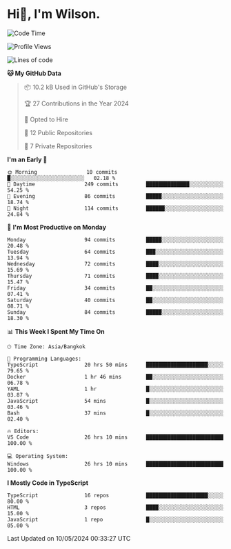# Hi👋, I'm Wilson.
<!--START_SECTION:waka-->
![Code Time](http://img.shields.io/badge/Code%20Time-1%2C361%20hrs%2025%20mins-blue)

![Profile Views](http://img.shields.io/badge/Profile%20Views-0-blue)

![Lines of code](https://img.shields.io/badge/From%20Hello%20World%20I%27ve%20Written-212.6%20thousand%20lines%20of%20code-blue)

**🐱 My GitHub Data** 

> 📦 10.2 kB Used in GitHub's Storage 
 > 
> 🏆 27 Contributions in the Year 2024
 > 
> 💼 Opted to Hire
 > 
> 📜 12 Public Repositories 
 > 
> 🔑 7 Private Repositories 
 > 
**I'm an Early 🐤** 

```text
🌞 Morning                10 commits          █░░░░░░░░░░░░░░░░░░░░░░░░   02.18 % 
🌆 Daytime                249 commits         ██████████████░░░░░░░░░░░   54.25 % 
🌃 Evening                86 commits          █████░░░░░░░░░░░░░░░░░░░░   18.74 % 
🌙 Night                  114 commits         ██████░░░░░░░░░░░░░░░░░░░   24.84 % 
```
📅 **I'm Most Productive on Monday** 

```text
Monday                   94 commits          █████░░░░░░░░░░░░░░░░░░░░   20.48 % 
Tuesday                  64 commits          ███░░░░░░░░░░░░░░░░░░░░░░   13.94 % 
Wednesday                72 commits          ████░░░░░░░░░░░░░░░░░░░░░   15.69 % 
Thursday                 71 commits          ████░░░░░░░░░░░░░░░░░░░░░   15.47 % 
Friday                   34 commits          ██░░░░░░░░░░░░░░░░░░░░░░░   07.41 % 
Saturday                 40 commits          ██░░░░░░░░░░░░░░░░░░░░░░░   08.71 % 
Sunday                   84 commits          █████░░░░░░░░░░░░░░░░░░░░   18.30 % 
```


📊 **This Week I Spent My Time On** 

```text
🕑︎ Time Zone: Asia/Bangkok

💬 Programming Languages: 
TypeScript               20 hrs 50 mins      ████████████████████░░░░░   79.65 % 
Docker                   1 hr 46 mins        ██░░░░░░░░░░░░░░░░░░░░░░░   06.78 % 
YAML                     1 hr                █░░░░░░░░░░░░░░░░░░░░░░░░   03.87 % 
JavaScript               54 mins             █░░░░░░░░░░░░░░░░░░░░░░░░   03.46 % 
Bash                     37 mins             █░░░░░░░░░░░░░░░░░░░░░░░░   02.40 % 

🔥 Editors: 
VS Code                  26 hrs 10 mins      █████████████████████████   100.00 % 

💻 Operating System: 
Windows                  26 hrs 10 mins      █████████████████████████   100.00 % 
```

**I Mostly Code in TypeScript** 

```text
TypeScript               16 repos            ████████████████████░░░░░   80.00 % 
HTML                     3 repos             ████░░░░░░░░░░░░░░░░░░░░░   15.00 % 
JavaScript               1 repo              █░░░░░░░░░░░░░░░░░░░░░░░░   05.00 % 
```




 Last Updated on 10/05/2024 00:33:27 UTC
<!--END_SECTION:waka-->
